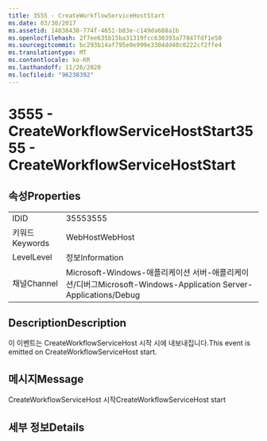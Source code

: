 ```yaml
---
title: 3555 - CreateWorkflowServiceHostStart
ms.date: 03/30/2017
ms.assetid: 14038438-774f-4651-b83e-c149da688a1b
ms.openlocfilehash: 2f7ee635b15ba31319fcc630393a77847fdf1e50
ms.sourcegitcommit: bc293b14af795e0e999e3304dd40c0222cf2ffe4
ms.translationtype: MT
ms.contentlocale: ko-KR
ms.lasthandoff: 11/26/2020
ms.locfileid: "96238392"
---
```

# <a name="3555---createworkflowservicehoststart"></a><span data-ttu-id="3474b-102">3555 - CreateWorkflowServiceHostStart</span><span class="sxs-lookup"><span data-stu-id="3474b-102">3555 - CreateWorkflowServiceHostStart</span></span>

## <a name="properties"></a><span data-ttu-id="3474b-103">속성</span><span class="sxs-lookup"><span data-stu-id="3474b-103">Properties</span></span>  
  
|||  
|-|-|  
|<span data-ttu-id="3474b-104">ID</span><span class="sxs-lookup"><span data-stu-id="3474b-104">ID</span></span>|<span data-ttu-id="3474b-105">3555</span><span class="sxs-lookup"><span data-stu-id="3474b-105">3555</span></span>|  
|<span data-ttu-id="3474b-106">키워드</span><span class="sxs-lookup"><span data-stu-id="3474b-106">Keywords</span></span>|<span data-ttu-id="3474b-107">WebHost</span><span class="sxs-lookup"><span data-stu-id="3474b-107">WebHost</span></span>|  
|<span data-ttu-id="3474b-108">Level</span><span class="sxs-lookup"><span data-stu-id="3474b-108">Level</span></span>|<span data-ttu-id="3474b-109">정보</span><span class="sxs-lookup"><span data-stu-id="3474b-109">Information</span></span>|  
|<span data-ttu-id="3474b-110">채널</span><span class="sxs-lookup"><span data-stu-id="3474b-110">Channel</span></span>|<span data-ttu-id="3474b-111">Microsoft-Windows-애플리케이션 서버-애플리케이션/디버그</span><span class="sxs-lookup"><span data-stu-id="3474b-111">Microsoft-Windows-Application Server-Applications/Debug</span></span>|  
  
## <a name="description"></a><span data-ttu-id="3474b-112">Description</span><span class="sxs-lookup"><span data-stu-id="3474b-112">Description</span></span>  

 <span data-ttu-id="3474b-113">이 이벤트는 CreateWorkflowServiceHost 시작 시에 내보내집니다.</span><span class="sxs-lookup"><span data-stu-id="3474b-113">This event is emitted on CreateWorkflowServiceHost start.</span></span>  
  
## <a name="message"></a><span data-ttu-id="3474b-114">메시지</span><span class="sxs-lookup"><span data-stu-id="3474b-114">Message</span></span>  

 <span data-ttu-id="3474b-115">CreateWorkflowServiceHost 시작</span><span class="sxs-lookup"><span data-stu-id="3474b-115">CreateWorkflowServiceHost start</span></span>  
  
## <a name="details"></a><span data-ttu-id="3474b-116">세부 정보</span><span class="sxs-lookup"><span data-stu-id="3474b-116">Details</span></span>
